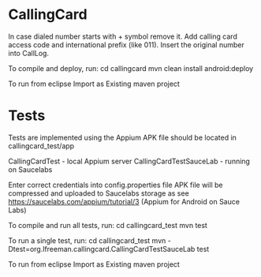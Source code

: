 CallingCard
===========
In case dialed number starts with + symbol remove it. 
Add calling card access code and international prefix (like 011).
Insert the original number into CallLog. 

To compile and deploy, run:
    cd callingcard
    mvn clean install android:deploy
    
To run from eclipse
   Import as Existing maven project
   
Tests
======
Tests are implemented using the Appium
APK file should be located in callingcard_test/app

CallingCardTest - local Appium server
CallingCardTestSauceLab - running on Saucelabs

Enter correct credentials into config.properties file
APK file will be compressed and uploaded to Saucelabs storage as 
see https://saucelabs.com/appium/tutorial/3   (Appium for Android on Sauce Labs)

To compile and run all tests, run:
    cd callingcard_test
    mvn test
    
To run a single test, run:
    cd callingcard_test
    mvn -Dtest=org.lfreeman.callingcard.CallingCardTestSauceLab test
    
To run from eclipse
   Import as Existing maven project

